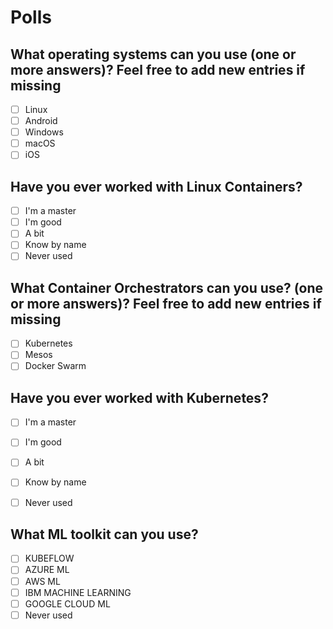 ﻿# Polls

## What operating systems can you use (one or more answers)? Feel free to add new entries if missing

- [ ] Linux
- [ ] Android
- [ ] Windows
- [ ] macOS
- [ ] iOS

## Have you ever worked with Linux Containers? 

- [ ] I'm a master
- [ ] I'm good
- [ ] A bit
- [ ] Know by name
- [ ] Never used

## What Container Orchestrators can you use? (one or more answers)? Feel free to add new entries if missing

- [ ] Kubernetes
- [ ] Mesos
- [ ] Docker Swarm

## Have you ever worked with Kubernetes?

- [ ] I'm a master
- [ ] I'm good
- [ ] A bit
- [ ] Know by name
- [ ] Never used


## What ML toolkit can you use?

- [ ] KUBEFLOW
- [ ] AZURE ML
- [ ] AWS ML
- [ ] IBM MACHINE LEARNING
- [ ] GOOGLE CLOUD ML
- [ ] Never used
